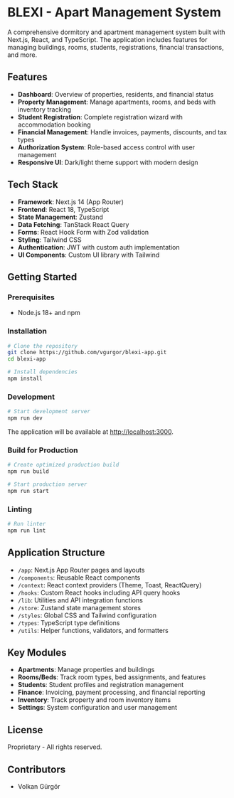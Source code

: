 # BLEXI - Apart Management System

A comprehensive dormitory and apartment management system built with Next.js, React, and TypeScript. The application includes features for managing buildings, rooms, students, registrations, financial transactions, and more.

## Features

- **Dashboard**: Overview of properties, residents, and financial status
- **Property Management**: Manage apartments, rooms, and beds with inventory tracking
- **Student Registration**: Complete registration wizard with accommodation booking
- **Financial Management**: Handle invoices, payments, discounts, and tax types
- **Authorization System**: Role-based access control with user management
- **Responsive UI**: Dark/light theme support with modern design

## Tech Stack

- **Framework**: Next.js 14 (App Router)
- **Frontend**: React 18, TypeScript
- **State Management**: Zustand
- **Data Fetching**: TanStack React Query
- **Forms**: React Hook Form with Zod validation
- **Styling**: Tailwind CSS
- **Authentication**: JWT with custom auth implementation
- **UI Components**: Custom UI library with Tailwind

## Getting Started

### Prerequisites

- Node.js 18+ and npm

### Installation

```bash
# Clone the repository
git clone https://github.com/vgurgor/blexi-app.git
cd blexi-app

# Install dependencies
npm install
```

### Development

```bash
# Start development server
npm run dev
```

The application will be available at [http://localhost:3000](http://localhost:3000).

### Build for Production

```bash
# Create optimized production build
npm run build

# Start production server
npm run start
```

### Linting

```bash
# Run linter
npm run lint
```

## Application Structure

- `/app`: Next.js App Router pages and layouts
- `/components`: Reusable React components
- `/context`: React context providers (Theme, Toast, ReactQuery)
- `/hooks`: Custom React hooks including API query hooks
- `/lib`: Utilities and API integration functions
- `/store`: Zustand state management stores
- `/styles`: Global CSS and Tailwind configuration
- `/types`: TypeScript type definitions
- `/utils`: Helper functions, validators, and formatters

## Key Modules

- **Apartments**: Manage properties and buildings
- **Rooms/Beds**: Track room types, bed assignments, and features
- **Students**: Student profiles and registration management
- **Finance**: Invoicing, payment processing, and financial reporting
- **Inventory**: Track property and room inventory items
- **Settings**: System configuration and user management

## License

Proprietary - All rights reserved.

## Contributors

- Volkan Gürgör